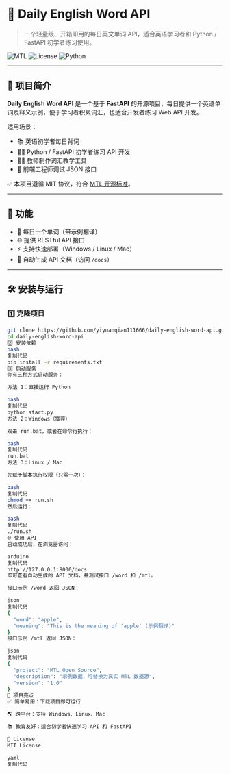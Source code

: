 # 📘 Daily English Word API

> 一个轻量级、开箱即用的每日英文单词 API，适合英语学习者和 Python / FastAPI 初学者练习使用。

![MTL](https://img.shields.io/badge/MTL-Open%20Source-green?style=flat-square)
![License](https://img.shields.io/github/license/yiyuanqian111666/daily-english-word-api)
![Python](https://img.shields.io/badge/Python-3.8%2B-blue.svg)

---

## 🌱 项目简介

**Daily English Word API** 是一个基于 **FastAPI** 的开源项目，每日提供一个英语单词及释义示例，便于学习者积累词汇，也适合开发者练习 Web API 开发。  

适用场景：

- 📚 英语初学者每日背词  
- 👨‍💻 Python / FastAPI 初学者练习 API 开发  
- 👩‍🏫 教师制作词汇教学工具  
- 🧪 前端工程师调试 JSON 接口  

✅ 本项目遵循 MIT 协议，符合 [MTL 开源标准](https://github.com/MTL-open-source)。

---

## 🚀 功能

- 📖 每日一个单词（带示例翻译）  
- 🌐 提供 RESTful API 接口  
- ⚡ 支持快速部署（Windows / Linux / Mac）  
- 📄 自动生成 API 文档（访问 `/docs`）  

---

## 🛠️ 安装与运行

### 1️⃣ 克隆项目

```bash
git clone https://github.com/yiyuanqian111666/daily-english-word-api.git
cd daily-english-word-api
2️⃣ 安装依赖
bash
复制代码
pip install -r requirements.txt
3️⃣ 启动服务
你有三种方式启动服务：

方法 1：直接运行 Python

bash
复制代码
python start.py
方法 2：Windows（推荐）

双击 run.bat，或者在命令行执行：

bash
复制代码
run.bat
方法 3：Linux / Mac

先赋予脚本执行权限（只需一次）：

bash
复制代码
chmod +x run.sh
然后运行：

bash
复制代码
./run.sh
🌐 使用 API
启动成功后，在浏览器访问：

arduino
复制代码
http://127.0.0.1:8000/docs
即可查看自动生成的 API 文档，并测试接口 /word 和 /mtl。

接口示例 /word 返回 JSON：

json
复制代码
{
  "word": "apple",
  "meaning": "This is the meaning of 'apple' (示例翻译)"
}
接口示例 /mtl 返回 JSON：

json
复制代码
{
  "project": "MTL Open Source",
  "description": "示例数据，可替换为真实 MTL 数据源",
  "version": "1.0"
}
🎯 项目亮点
✅ 简单易用：下载项目即可运行

🌎 跨平台：支持 Windows、Linux、Mac

📚 教育友好：适合初学者快速学习 API 和 FastAPI

📜 License
MIT License

yaml
复制代码
